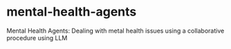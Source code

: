 # mental-health-agents
Mental Health Agents: Dealing with metal health issues using a collaborative procedure using LLM
